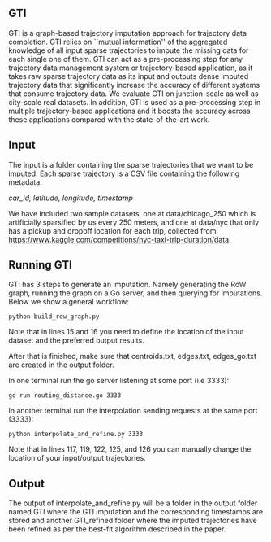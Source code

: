 ## GTI 
GTI is a graph-based trajectory imputation approach for trajectory data completion. GTI relies on ``mutual information'' of the aggregated knowledge  of all input sparse trajectories to impute the missing data for each single one of them. GTI can act as a pre-processing step for any trajectory data management system or trajectory-based application, as it takes raw sparse trajectory data as its input and outputs dense imputed trajectory data that significantly increase the accuracy of different systems that consume trajectory data. We evaluate GTI on junction-scale as well as city-scale real datasets. In addition, GTI is used as a pre-processing step in multiple trajectory-based applications and it boosts the accuracy across these applications compared with the state-of-the-art work.  

## Input
The input is a folder containing the sparse trajectories that we want to be imputed. Each sparse trajectory is a CSV file containing the following metadata: 

<i> car_id, latitude, longitude, timestamp </i> 

We have included two sample datasets, one at data/chicago_250 which is artificially sparsified by us every 250 meters, and one at data/nyc that only has a pickup and dropoff location for each trip, collected from https://www.kaggle.com/competitions/nyc-taxi-trip-duration/data.

## Running GTI 
GTI has 3 steps to generate an imputation. Namely generating the RoW graph, running the graph on a Go server, and then querying for imputations. Below we show a general workflow: 
```
python build_row_graph.py
```
Note that in lines 15 and 16 you need to define the location of the input dataset and the preferred output results. 

After that is finished, make sure that centroids.txt, edges.txt, edges_go.txt are created in the output folder. 

In one terminal run the go server listening at some port (i.e 3333): 
```
go run routing_distance.go 3333
```

In another terminal run the interpolation sending requests at the same port (3333): 
```
python interpolate_and_refine.py 3333
```
Note that in lines 117, 119, 122, 125, and 126 you can manually change the location of your input/output trajectories. 
## Output
The output of interpolate_and_refine.py will be a folder in the output folder named GTI where the GTI imputation and the corresponding timestamps are stored and another GTI_refined folder where the imputed trajectories have been refined as per the best-fit algorithm described in the paper. 
